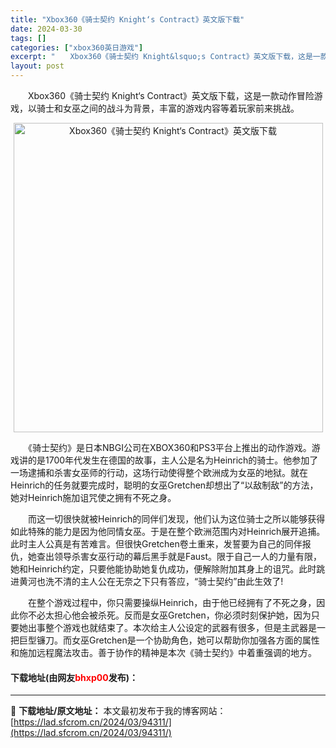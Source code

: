 ```yaml
---
title: "Xbox360《骑士契约 Knight‘s Contract》英文版下载"
date: 2024-03-30
tags: []
categories: ["xbox360英日游戏"]
excerpt: "　　Xbox360《骑士契约 Knight&lsquo;s Contract》英文版下载，这是一款动作冒险游戏，以骑士和女巫之间的战斗为背景，丰富的游戏内容等着玩家前来挑战。 　　《骑士契约》是日本NBGI公司在XBOX360和PS3平台上推出的动作游戏。游戏讲的是1700年代发生在德国的故事，主人&hellip;"
layout: post
---
```


 <p>　　Xbox360《骑士契约 Knight&lsquo;s Contract》英文版下载，这是一款动作冒险游戏，以骑士和女巫之间的战斗为背景，丰富的游戏内容等着玩家前来挑战。</p> <p align="center"><img align="" border="0" src="https://lad.sfcrom.cn/wp-content/uploads/2024/03/20240330_6607d86407007.webp" width="495" alt="Xbox360《骑士契约 Knight‘s Contract》英文版下载" /></p> <p>　　《骑士契约》是日本NBGI公司在XBOX360和PS3平台上推出的动作游戏。游戏讲的是1700年代发生在德国的故事，主人公是名为Heinrich的骑士。他参加了一场逮捕和杀害女巫师的行动，这场行动使得整个欧洲成为女巫的地狱。就在Heinrich的任务就要完成时，聪明的女巫Gretchen却想出了&ldquo;以敌制敌&rdquo;的方法，她对Heinrich施加诅咒使之拥有不死之身。</p> <p>　　而这一切很快就被Heinrich的同伴们发现，他们认为这位骑士之所以能够获得如此特殊的能力是因为他同情女巫。于是在整个欧洲范围内对Heinrich展开追捕。此时主人公真是有苦难言。但很快Gretchen卷土重来，发誓要为自己的同伴报仇，她查出领导杀害女巫行动的幕后黑手就是Faust。限于自己一人的力量有限，她和Heinrich约定，只要他能协助她复仇成功，便解除附加其身上的诅咒。此时跳进黄河也洗不清的主人公在无奈之下只有答应，&ldquo;骑士契约&rdquo;由此生效了!</p> <p>　　在整个游戏过程中，你只需要操纵Heinrich，由于他已经拥有了不死之身，因此你不必太担心他会被杀死。反而是女巫Gretchen，你必须时刻保护她，因为只要她出事整个游戏也就结束了。本次给主人公设定的武器有很多，但是主武器是一把巨型镰刀。而女巫Gretchen是一个协助角色，她可以帮助你加强各方面的属性和施加远程魔法攻击。善于协作的精神是本次《骑士契约》中着重强调的地方。</p> <p><h4>下载地址(由网友<font color="red">bhxp00</font>发布)：</h4></p> 

---
📖 **下载地址/原文地址：** 本文最初发布于我的博客网站：[https://lad.sfcrom.cn/2024/03/94311/](https://lad.sfcrom.cn/2024/03/94311/)
